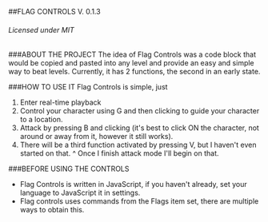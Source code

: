 ##FLAG CONTROLS V. 0.1.3 
######	Licensed under MIT

###ABOUT THE PROJECT
The idea of Flag Controls was a code block that would be copied and pasted into any level and provide
an easy and simple way to beat levels. Currently, it has 2 functions, the second in an early state.

###HOW TO USE IT
Flag Controls is simple, just

1. Enter real-time playback
2. Control your character using G and then clicking to guide your character to a location.
3. Attack by pressing B and clicking (it's best to click ON the character, not around or away from it, however it still works).
4. There will be a third function activated by pressing V, but I haven't even started on that. 
	^  Once I finish attack mode I'll begin on that.

###BEFORE USING THE CONTROLS
 - Flag Controls is written in JavaScript, if you haven't already, set your language to JavaScript it in settings.
 - Flag controls uses commands from the Flags item set, there are multiple ways to obtain this.

